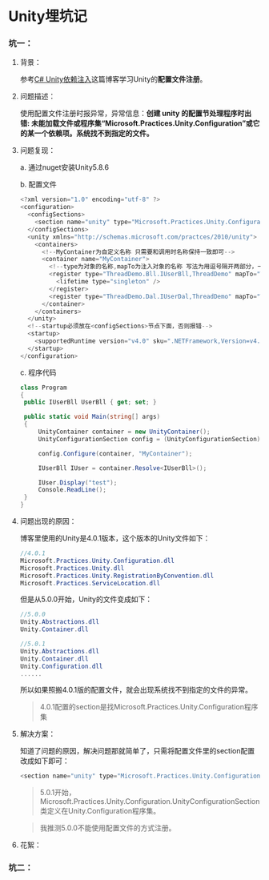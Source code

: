# Unity埋坑记

### 坑一：

1. 背景：

   参考[C# Unity依赖注入](https://www.cnblogs.com/wwj1992/p/6728370.html)这篇博客学习Unity的**配置文件注册**。

2. 问题描述：

   使用配置文件注册时报异常，异常信息：**创建 unity 的配置节处理程序时出错: 未能加载文件或程序集“Microsoft.Practices.Unity.Configuration”或它的某一个依赖项。系统找不到指定的文件。**

3. 问题复现：

   a. 通过nuget安装Unity5.8.6

   b. 配置文件

   ```c#
   <?xml version="1.0" encoding="utf-8" ?>
   <configuration>
     <configSections>
       <section name="unity" type="Microsoft.Practices.Unity.Configuration.UnityConfigurationSection, Microsoft.Practices.Unity.Configuration" />
     </configSections>
     <unity xmlns="http://schemas.microsoft.com/practces/2010/unity">
       <containers>
         <!--MyContainer为自定义名称 只需要和调用时名称保持一致即可-->
         <container name="MyContainer">
           <!--type为对象的名称,mapTo为注入对象的名称 写法为用逗号隔开两部分，一是类的全部，包括命名空间，二是程序集名称-->
           <register type="ThreadDemo.Bll.IUserBll,ThreadDemo" mapTo="ThreadDemo.Bll.impl.UserBll,ThreadDemo">
             <lifetime type="singleton" />
           </register>
           <register type="ThreadDemo.Dal.IUserDal,ThreadDemo" mapTo="ThreadDemo.Dal.impl.UserDal,ThreadDemo"/>
         </container>
       </containers>
     </unity>
     <!--startup必须放在<configSections>节点下面，否则报错-->
     <startup>
       <supportedRuntime version="v4.0" sku=".NETFramework,Version=v4.5.2" />
     </startup>
   </configuration>
   ```

   c. 程序代码

   ```c#
   class Program
   {
   	public IUserBll UserBll { get; set; }
   
   	public static void Main(string[] args)
   	{
   		UnityContainer container = new UnityContainer();
   		UnityConfigurationSection config = (UnityConfigurationSection)ConfigurationManager.GetSection(UnityConfigurationSection.SectionName);//这里报异常
   
   		config.Configure(container, "MyContainer");
   
   		IUserBll IUser = container.Resolve<IUserBll>();
   
   		IUser.Display("test");
   		Console.ReadLine();
   	}
   }
   ```

4. 问题出现的原因：

   博客里使用的Unity是4.0.1版本，这个版本的Unity文件如下：

   ```c#
   //4.0.1
   Microsoft.Practices.Unity.Configuration.dll
   Microsoft.Practices.Unity.dll
   Microsoft.Practices.Unity.RegistrationByConvention.dll
   Microsoft.Practices.ServiceLocation.dll
   ```

   但是从5.0.0开始，Unity的文件变成如下：

   ```c#
   //5.0.0
   Unity.Abstractions.dll
   Unity.Container.dll
   
   //5.0.1
   Unity.Abstractions.dll
   Unity.Container.dll
   Unity.Configuration.dll
   ......
   ```

   所以如果照搬4.0.1版的配置文件，就会出现系统找不到指定的文件的异常。

   > 4.0.1配置的section是找Microsoft.Practices.Unity.Configuration程序集

5. 解决方案：

   知道了问题的原因，解决问题那就简单了，只需将配置文件里的section配置改成如下即可：

   ```c#
   <section name="unity" type="Microsoft.Practices.Unity.Configuration.UnityConfigurationSection, Unity.Configuration" />
   ```

   > 5.0.1开始，Microsoft.Practices.Unity.Configuration.UnityConfigurationSection类定义在Unity.Configuration程序集。

   > 我推测5.0.0不能使用配置文件的方式注册。

6. 花絮：



### 坑二：


